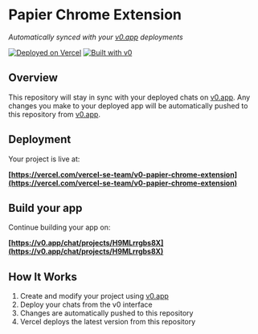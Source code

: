 # Papier Chrome Extension

*Automatically synced with your [v0.app](https://v0.app) deployments*

[![Deployed on Vercel](https://img.shields.io/badge/Deployed%20on-Vercel-black?style=for-the-badge&logo=vercel)](https://vercel.com/vercel-se-team/v0-papier-chrome-extension)
[![Built with v0](https://img.shields.io/badge/Built%20with-v0.app-black?style=for-the-badge)](https://v0.app/chat/projects/H9MLrrgbs8X)

## Overview

This repository will stay in sync with your deployed chats on [v0.app](https://v0.app).
Any changes you make to your deployed app will be automatically pushed to this repository from [v0.app](https://v0.app).

## Deployment

Your project is live at:

**[https://vercel.com/vercel-se-team/v0-papier-chrome-extension](https://vercel.com/vercel-se-team/v0-papier-chrome-extension)**

## Build your app

Continue building your app on:

**[https://v0.app/chat/projects/H9MLrrgbs8X](https://v0.app/chat/projects/H9MLrrgbs8X)**

## How It Works

1. Create and modify your project using [v0.app](https://v0.app)
2. Deploy your chats from the v0 interface
3. Changes are automatically pushed to this repository
4. Vercel deploys the latest version from this repository